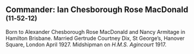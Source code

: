 ## Commander: Ian Chesborough Rose MacDonald <small>(11‑52‑12)</small>

Born to Alexander Chesborough Rose MacDonald and Nancy Armitage in Hamilton Brisbane. Married Gertrude Courtney Dix, St George’s, Hanover Square, London April 1927. Midshipman on *H.M.S. Agincourt* 1917.
